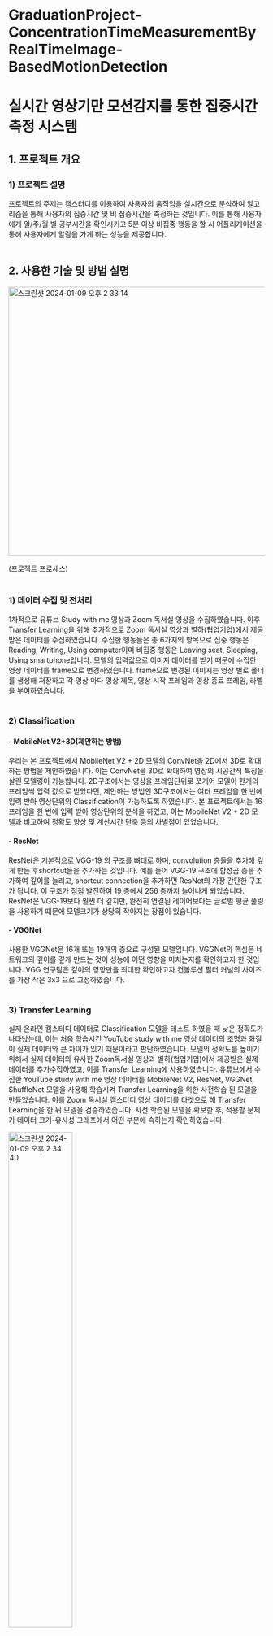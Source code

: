 # GraduationProject-ConcentrationTimeMeasurementByRealTimeImage-BasedMotionDetection
# 실시간 영상기만 모션감지를 통한 집중시간 측정 시스템
## 1. 프로젝트 개요

### 1) 프로젝트 설명

 프로젝트의 주제는 캠스터디를 이용하여 사용자의 움직임을 실시간으로 분석하여 알고리즘을 통해 사용자의 집중시간 및 비
집중시간을 측정하는 것입니다. 이를 통해 사용자에게 일/주/월 별 공부시간을 확인시키고 5분 이상 비집중 행동을 할 시
어플리케이션을 통해 사용자에게 알람을 가게 하는 성능을 제공합니다.
<br/>
<br/>

## 2. 사용한 기술 및 방법 설명
<img width="530" alt="스크린샷 2024-01-09 오후 2 33 14" src="https://github.com/GayoungLee09/GraduationProject-ConcentrationTimeMeasurementByRealTimeImage-BasedMotionDetection/assets/81952512/6b6263d4-d22c-46a4-bf87-da69f911d9c5">

(프로젝트 프로세스)
<br/>
<br/>

### 1) 데이터 수집 및 전처리
 1차적으로 유튜브 Study with me 영상과 Zoom 독서실 영상을 수집하였습니다. 이후 Transfer Learning을 위해 추가적으로 Zoom 독서실 영상과 별하(협업기업)에서 제공 받은 데이터를 수집하였습니다. 수집한 행동들은 총 6가지의 항목으로 집중 행동은 Reading, Writing, Using computer이며 비집중 행동은 Leaving seat, Sleeping, Using smartphone입니다.
 모델의 입력값으로 이미지 데이터를 받기 때문에 수집한 영상 데이터를 frame으로 변경하였습니다. frame으로 변경된 이미지는 영상 별로 폴더를 생성해 저장하고 각 영상 마다 영상 제목, 영상 시작 프레임과 영상 종료 프레임, 라벨을 부여하였습니다.
<br/>
<br/>

### 2) Classification
#### - MobileNet V2+3D(제안하는 방법)
우리는 본 프로젝트에서 MobileNet V2 + 2D 모델의 ConvNet을 2D에서 3D로 확대하는 방법을 제안하였습니다. 이는 ConvNet을 3D로 확대하여 영상의 시공간적 특징을 살린 모델링이 가능합니다. 2D구조에서는 영상을 프레임단위로 쪼개어 모델이 한개의 프레임씩 입력 값으로 받았다면, 제안하는 방법인 3D구조에서는 여러 프레임을 한 번에 입력 받아 영상단위의 Classification이 가능하도록 하였습니다.   본 프로젝트에서는 16 프레임을 한 번에 입력 받아 영상단위의 분석을 하였고, 이는 MobileNet V2 + 2D 모델과 비교하여 정확도 향상 및 계산시간 단축 등의 차별점이 있었습니다.

#### - ResNet
ResNet은 기본적으로 VGG-19 의 구조를 뼈대로 하며, convolution 층들을 추가해 깊게 만든 후shortcut들을 추가하는 것입니다. 예를 들어 VGG-19 구조에 합성곱 층을 추가하여 깊이를 늘리고, shortcut connection을 추가하면 ResNet의 가장 간단한 구조가 됩니다. 이 구조가 점점 발전하여 19 층에서 256 층까지 늘어나게 되었습니다. ResNet은 VGG-19보다 훨씬 더 깊지만, 완전히 연결된 레이어보다는 글로벌 평균 풀링을 사용하기 떄문에 모델크기가 상당히 작아지는 장점이 있습니다.

#### - VGGNet
사용한 VGGNet은 16개 또는 19개의 층으로 구성된 모델입니다. VGGNet의 핵심은 네트워크의 깊이를 깊게 만드는 것이 성능에 어떤 영향을 미치는지를 확인하고자 한 것입니다. VGG 연구팀은 깊이의 영향만을 최대한 확인하고자 컨볼루션 필터 커널의 사이즈를 가장 작은 3x3 으로 고정하였습니다.
<br/>
<br/>

### 3) Transfer Learning
 실제 온라인 캠스터디 데이터로 Classification 모델을 테스트 하였을 때 낮은 정확도가 나타났는데, 이는 처음 학습시킨 YouTube study with me 영상 데이터의 조명과 화질이 실제 데이터와 큰 차이가 있기 때문이라고 판단하였습니다. 모델의 정확도를 높이기 위해서 실제 데이터와 유사한 Zoom독서실 영상과 별하(협업기업)에서 제공받은 실제 데이터를 추가수집하였고, 이를 Transfer Learning에 사용하였습니다.
 유튜브에서 수집한 YouTube study with me 영상 데이터를 MobileNet V2, ResNet, VGGNet, ShuffleNet 모델을 사용해 학습시켜 Transfer Learning을 위한 사전학습 된 모델을 만들었습니다. 이를 Zoom 독서실 캠스터디 영상 데이터를 타겟으로 해 Transfer Learning을 한 뒤 모델을 검증하였습니다. 사전 학습된 모델을 확보한 후, 적용할 문제가 데이터 크기-유사성 그래프에서 어떤 부분에 속하는지 확인하였습니다.

<img width="50%" alt="스크린샷 2024-01-09 오후 2 34 40" src="https://github.com/GayoungLee09/GraduationProject-ConcentrationTimeMeasurementByRealTimeImage-BasedMotionDetection/assets/81952512/b90887d8-7679-45d2-a219-1c52e06ca43e">

(좌: 데이터크기-유사성그래프, 우: 각 상황에 따른 Fine-tuning 방법)

 우리는 데이터의 크기가 크고 유사도가 높은 데이터셋에 Transfer Learning을 적용하려고 하므로, 제2사분면에 해당하는 것을 확인할 수 있었습니다. 이는 Convolutional base의 일부분은 고정한 상태로, 나머지 계층과 Classifier를 새로 학습시키는 방법입니다.
   따라서 Transfer Learning을 위해 Train dataset으로 YouTube study with me 영상과 Zoom 독서실 영상을 사용했으며 별하(협업기업) 영상 데이터와 직접 촬영한 데이터, YouTube study with me, Zoom 독서실 영상을 Test dataset으로 사용하였습니다.
전이학습 후 정확도는 Mobilenet V2+3D 모델의 성능이 가장 높아 최종 모델로 선정하였습니다.
<br/>
<br/>

### 4) 모델 구현
 실시간으로 영상을 처리가 가능한지, 어플에 연동시킬 능력이 있는지를 보여주기 위해 Kivy 인터페이스를 사용하여 앱을 개발해 모델을 구현하였습니다.
 노트북이나 스마트폰으로 공부하는 모습을 촬영하며 캠스터디를 시작하면 어플이 행동을 예측해 집중시간과 비집중시간을 측정하고, 비집중 시간이 지속될 경우 알람이 울리게 됩니다. 공부가 끝나면 연동된 모델로 결과를 분석해 일간/주간/월간 공부시간을 확인할 수 있으며 행동별로 시간을 확인할 수 있는 그래프를 제공하였습니다.
 <img width="40%" alt="스크린샷 2024-01-09 오후 2 36 34" src="https://github.com/GayoungLee09/GraduationProject-ConcentrationTimeMeasurementByRealTimeImage-BasedMotionDetection/assets/81952512/0bed64bc-cdeb-4aa6-9c10-48d205fd190b">

(앱 실행 화면)
<br/>
<br/>

## 3. 느낀점
 캡스톤 디자인 프로젝트를 진행하면서 규모가 크고 체계적인 프로젝트를 수행할 수 있는 기회를 가졌습니다. 데이터 수집부터 모델 구현, 앱 구축까지의 End-to-end 과정을 경험했습니다. Mobilenet V2, Vggnet, Resnet, Shufflenet 등 다양한 모델을 구현하고 사용자의 행동을 예측해 보았습니다. 데이터 수집 단계부터 전처리 및 분석 방향을 설계하는 중요성을 깨닫게 되었고, 초기 수집한 데이터와 실제 사용자 환경의 데이터 간의 차이로 인한 정확도 저하 문제를 Transfer Learning을 통해 극복할 수 있었습니다.

 이 프로젝트를 통해 프로그래밍 언어에 대한 이해뿐만 아니라 발표와 보고서 작성 방법을 배울 수 있었습니다. 팀으로 개발하면서 문제 해결과 소통의 중요성을 몸소 깨닫고, 책임감 있게 프로젝트에 참여하는 방법을 배웠습니다. 이 경험을 통해 더 넓은 시야를 갖추고 성장하는 기회를 얻었습니다.





 
